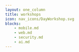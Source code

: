 ```yaml
---
layout: one_column
title: workshops
icon: nav_icons/DayWorkshop.svg
blocks:
    - mobile.md
    - web.md
    - security.md
    - ai.md
---
```



